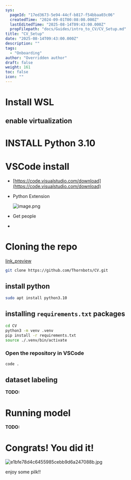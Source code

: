 ```yaml
---
sys:
  pageId: "17ed3673-5e94-44cf-b817-f54bbaa03c06"
  createdTime: "2024-09-01T00:08:00.000Z"
  lastEditedTime: "2025-08-14T09:43:00.000Z"
  propFilepath: "docs/Guides/intro_to_CV/CV_Setup.md"
title: "CV_Setup"
date: "2025-08-14T09:43:00.000Z"
description: ""
tags:
  - "Onboarding"
author: "Overridden author"
draft: false
weight: 161
toc: false
icon: ""
---
```


# Install WSL

## enable virtualization

# INSTALL Python 3.10

# VSCode install

- [https://code.visualstudio.com/download](https://code.visualstudio.com/download)
- Python Extension

	![image.png](https://prod-files-secure.s3.us-west-2.amazonaws.com/d518164a-d88e-44d1-a4ee-3adb3bd8bce0/d82b6650-a5e4-4d3c-b8c9-93d817dae00e/image.png?X-Amz-Algorithm=AWS4-HMAC-SHA256&X-Amz-Content-Sha256=UNSIGNED-PAYLOAD&X-Amz-Credential=ASIAZI2LB46665BVNASK%2F20250816%2Fus-west-2%2Fs3%2Faws4_request&X-Amz-Date=20250816T090929Z&X-Amz-Expires=3600&X-Amz-Security-Token=IQoJb3JpZ2luX2VjECgaCXVzLXdlc3QtMiJHMEUCIG11hsae19TIQGvRsrUf%2BySVrU8652Txu3UfFbsjffRlAiEAuaMCJLBnsBnTpCk9TTgcDQ2Nvmg73j8ka31%2FJHEIiWcq%2FwMIcRAAGgw2Mzc0MjMxODM4MDUiDD4A1QCEYmmswfaFyCrcA3lRuLmACBinzsJ9M3g6bj%2BLLBC7dRm2YrU%2B8kIUnGpvP7Mbrkc7o3ylUvCYvkwjh2410IkR5en2D6uwd68hfQWLMOp8Gk29btkiNNS%2FribyxzGoHh7SUxCLRnlmbQBbplEjvTWrIfko17xe5UEWgsd4tfKuckZnAMCa8aHwlWezC4pU%2FNlW17zHenGf7H7tSk%2Bb09xBTkHz7ZPEKwiUNdexJA%2FCzoH815LvVpWF6YACmnx4%2FDafD5kkKbq7q3HFUF%2FSwj5DKTXC5B68QJUCzkf0kI%2BdCMnimy8XV4E4vxbb0u4hM%2Fkb9Q9rTrYrCHqE2UETkV7CsaZbHES9AwKMYsLMBxz9uH80mTQ03g9NtOSkxTp3aNVLCnx3wUIaa7cbSGuyuNonKWyyKQJrn1t%2BwyyfcTzlw6B2ddpK6V14XbPK3CyP0wvmj7Z5opNrchkmaj8TQNCTq5HVXqmNeMxRbtf5%2FBEVKDdPZQJjA8MoWG1s49uHQ8cCme7AKzjt7mMmTmtXERU%2F%2BP2TcOSY0j%2BKI8pJNWUJzS6dZhrTfxxdexEPBZ81ge1dutgLRAPRQLKI0TLHWujNqR3ibtHHwAdtwT31%2BXUBg%2B8xqEGYwIJPupmdXnfZEgjzoqxT60veMJ34gMUGOqUB8agqinIaX2j%2FEH5qvfHPRheuC6XRKA%2FSKE%2FTCDbPS2Yrebvg5o7IUNsMYZHI%2FrjcUnVUlqDq0GdUD%2BjHRpQCI8H1517Skb2doUNdN4n7jipmMHG%2BcUOPzC3I9YL%2BXonB0L0cQa2nOopHpelthHhSWwjt7IErLTrOIMG%2F73h2DWg%2BDi6BnpPKoD6tjX6iNyM0Z%2B9mp9fq5KgZH3A5dGjKmzTLOWKG&X-Amz-Signature=4fa13531cbd84d439a38553e125dab6de76abc24022f8fcae7802648ce17b180&X-Amz-SignedHeaders=host&x-amz-checksum-mode=ENABLED&x-id=GetObject)
- Get people
- 

# Cloning the repo

[link_preview](https://github.com/Thornbots/CV/)

```bash
git clone https://github.com/Thornbots/CV.git
```

## install python

```bash
sudo apt install python3.10
```

## installing `requirements.txt` packages

```bash
cd CV
python3 -m venv .venv
pip install -r requirements.txt
source ./.venv/bin/activate
```

### Open the repository in VSCode

```bash
code .
```

## dataset labeling  

**TODO:**

# Running model

**TODO:**

# Congrats! You did it!

![e1bfe78d4c6455985cebb9d6a247088b.jpg](https://prod-files-secure.s3.us-west-2.amazonaws.com/d518164a-d88e-44d1-a4ee-3adb3bd8bce0/7d1ce04e-65d6-40c8-814d-754280e9515a/e1bfe78d4c6455985cebb9d6a247088b.jpg?X-Amz-Algorithm=AWS4-HMAC-SHA256&X-Amz-Content-Sha256=UNSIGNED-PAYLOAD&X-Amz-Credential=ASIAZI2LB466XQSGWGK3%2F20250816%2Fus-west-2%2Fs3%2Faws4_request&X-Amz-Date=20250816T090926Z&X-Amz-Expires=3600&X-Amz-Security-Token=IQoJb3JpZ2luX2VjECgaCXVzLXdlc3QtMiJHMEUCIDZZgyIbKzY4p8AQok7HZkcmUlT0hGTJWrzpdVSB0kKxAiEAuIOATz0k%2F2U3gfspXJFBPGMkDhAjoAZa0E1rCrXejisq%2FwMIcRAAGgw2Mzc0MjMxODM4MDUiDD70rJYPEYvONtlJLSrcA5%2BK%2FnByC%2Fez8vaftX6RJsTDVfsj4C7Q9g7%2F4qEZxeHzYJtXcZz%2FSpbA8ElaVdR%2BmLvpDUya0W2rNyRquAC%2BVpUj90bRsCB%2Fnvm18Z2edg7%2FKYaQ%2B6Z5Q8ahkCJ2wuyLVZGf3jJY4%2FBROOvUrU6vqGkNL1D31SrZoegZZZFLbXIiumSDULW3VjcDq%2B9Ge2vgFZXVJxJzrAyNg4wKMJN99LmRdhbdkMuTwaNePJuxzmuLy8PyNduskLTv2m5uveezcCgP1ApxtxzgBNU6v6VPDXTVXEA8GK33bmnszG%2BM9%2BxjcZX4rfmmGY4itTJRrHJunpOtKro4%2BkoQELPYNxOuPv0ptEaYzQd%2Fn%2FL45wAYD1K%2FRmQgz8jNvH1ZDwsGxv83Z8TigJSb%2B10d1%2FS2MToaRSs3FpB%2Bvr9bw1DxSdFQgInR%2F%2BSz6cAamwGEnVYPjNABU9zqAzSAhdIEEdlBd0CGpnTc2FDK7nYyrAzQulUJSRTPC2FnkOZ4PcYFwSem73BRlUCMnDWHX0Ol%2FEJv%2F0pctVUSyE87H9%2BJK4qzWDoFM%2FQ7PCd8JzyHVQtLkEtbv38E95AJn91TpthHNcL7EinZFJYTnruysNoNB%2Bz0sXFQ6K3CBnklMulqwgbbDOPfMKL4gMUGOqUBNPDEBh%2BCKg%2Fg%2FyxeQr%2FNey%2FMVNchFRgjE4CeHyJwRzcIyLxxLU2sbrv6sGqLnjjgMasAVpCQPvXb9aR9vBnxZuQmQlcuPxkfX3YX5UQ%2FZVyZGyO2cKnB9fTKjWxf5l7ATihG3FJUMPAThzWcj8WATMRPVpwMv1zxorFSaaDThkRWhzqo7xDD6LfvhUzFaxN%2Fi0GNtP0BOFbthk8PMwZ9poVslY0b&X-Amz-Signature=5c2024674ac736763371e3bb1234dfe33c1628858e7de66026982f228273113b&X-Amz-SignedHeaders=host&x-amz-checksum-mode=ENABLED&x-id=GetObject)

enjoy some pilk!!
